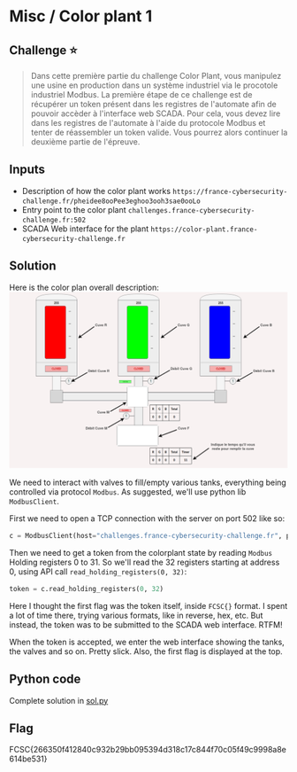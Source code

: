 # Misc / Color plant 1

## Challenge :star:
> Dans cette première partie du challenge Color Plant, vous manipulez une usine en production dans un système industriel via le procotole industriel Modbus. La première étape de ce challenge est de récupérer un token présent dans les registres de l'automate afin de pouvoir accèder à l'interface web SCADA. Pour cela, vous devez lire dans les registres de l'automate à l'aide du protocole Modbus et tenter de réassembler un token valide. Vous pourrez alors continuer la deuxième partie de l'épreuve.

## Inputs
- Description of how the color plant works `https://france-cybersecurity-challenge.fr/pheidee8ooPee3eghoo3ooh3sae0ooLo`
- Entry point to the color plant `challenges.france-cybersecurity-challenge.fr:502`
- SCADA Web interface for the plant `https://color-plant.france-cybersecurity-challenge.fr`

## Solution
Here is the color plan overall description:
![colorplant.png](colorplant.png)

We need to interact with valves to fill/empty various tanks, everything being controlled via protocol `Modbus`.
As suggested, we'll use python lib `ModbusClient`.

First we need to open a TCP connection with the server on port 502 like so:
```python
c = ModbusClient(host="challenges.france-cybersecurity-challenge.fr", port=502, auto_open=True)
```

Then we need to get a token from the colorplant state by reading `Modbus` Holding registers 0 to 31.
So we'll read the 32 registers starting at address 0, using API call `read_holding_registers(0, 32)`:
```python
token = c.read_holding_registers(0, 32)
```

Here I thought the first flag was the token itself, inside `FCSC{}` format. I spent a lot of time there, trying various formats, like in reverse, hex, etc. But instead, the token was to be submitted to the SCADA web interface. RTFM!

When the token is accepted, we enter the web interface showing the tanks, the valves and so on. Pretty slick. Also, the first flag is displayed at the top.

## Python code
Complete solution in [sol.py](./sol.py)

## Flag
FCSC{266350f412840c932b29bb095394d318c17c844f70c05f49c9998a8e614be531}
